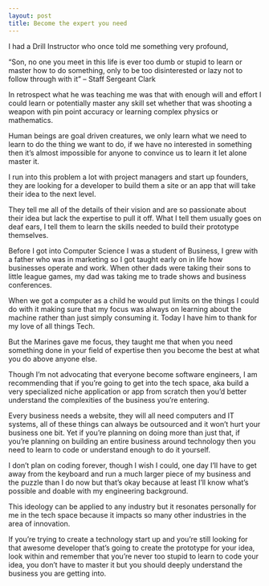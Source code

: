 ```yaml
---
layout: post
title: Become the expert you need
---
```


I had a Drill Instructor who once told me something very profound,

“Son, no one you meet in this life is ever too dumb or stupid to learn or master how to do something, only to be too disinterested or lazy not to follow through with it” – Staff Sergeant Clark

In retrospect what he was teaching me was that with enough will and effort I could learn or potentially master any skill set whether that was shooting a weapon with pin point accuracy or learning complex physics or mathematics.

Human beings are goal driven creatures, we only learn what we need to learn to do the thing we want to do, if we have no interested in something then it’s almost impossible for anyone to convince us to learn it let alone master it.

I run into this problem a lot with project managers and start up founders, they are looking for a developer to build them a site or an app that will take their idea to the next level.

They tell me all of the details of their vision and are so passionate about their idea but lack the expertise to pull it off. What I tell them usually goes on deaf ears, I tell them to learn the skills needed to build their prototype themselves.

Before I got into Computer Science I was a student of Business, I grew with a father who was in marketing so I got taught early on in life how businesses operate and work. When other dads were taking their sons to little league games, my dad was taking me to trade shows and business conferences.

When we got a computer as a child he would put limits on the things I could do with it making sure that my focus was always on learning about the machine rather than just simply consuming it. Today I have him to thank for my love of all things Tech.

But the Marines gave me focus, they taught me that when you need something done in your field of expertise then you become the best at what you do above anyone else.

Though I’m not advocating that everyone become software engineers, I am recommending that if you’re going to get into the tech space, aka build a very specialized niche application or app from scratch then you’d better understand the complexities of the business you’re entering.

Every business needs a website, they will all need computers and IT systems, all of these things can always be outsourced and it won’t hurt your business one bit. Yet if you’re planning on doing more than just that, if you’re planning on building an entire business around technology then you need to learn to code or understand enough to do it yourself.

I don’t plan on coding forever, though I wish I could, one day I’ll have to get away from the keyboard and run a much larger piece of my business and the puzzle than I do now but that’s okay because at least I’ll know what’s possible and doable with my engineering background.

This ideology can be applied to any industry but it resonates personally for me in the tech space because it impacts so many other industries in the area of innovation.

If you’re trying to create a technology start up and you’re still looking for that awesome developer that’s going to create the prototype for your idea, look within and remember that you’re never too stupid to learn to code your idea, you don’t have to master it but you should deeply understand the business you are getting into.
